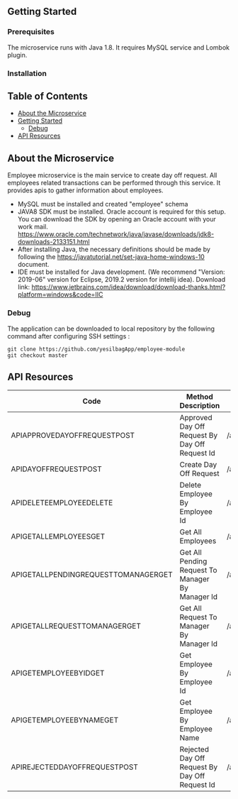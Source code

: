 
## Getting Started

### Prerequisites

The microservice runs with Java 1.8. It requires MySQL service and Lombok plugin.

### Installation
## Table of Contents

* [About the Microservice](#about-the-microservice)
* [Getting Started](#getting-started)
    * [Debug](#debug)
* [API Resources](#api-resources)

<!-- ABOUT THE MICROSERVICE -->
## About the Microservice

Employee microservice is the main service to create day off request. All employees related transactions can be performed through this service.
It provides apis to gather information about employees.

* MySQL must be installed and created "employee" schema
* JAVA8 SDK must be installed. Oracle account is required for this setup. You can download the SDK by opening an Oracle account with your work mail. https://www.oracle.com/technetwork/java/javase/downloads/jdk8-downloads-2133151.html
* After installing Java, the necessary definitions should be made by following the https://javatutorial.net/set-java-home-windows-10 document.
* IDE must be installed for Java development. (We recommend "Version: 2019-06" version for Eclipse, 2019.2 version for intellij idea). Download link: https://www.jetbrains.com/idea/download/download-thanks.html?platform=windows&code=IIC


### Debug

The application can be downloaded to local repository by the following command after configuring SSH settings :

  ```
  git clone https://github.com/yesilbagApp/employee-module
  git checkout master
 
  ```

## API Resources

| Code | Method Description | Endpoint |
| ------ | -------- | ------ |
|   APIAPPROVEDAYOFFREQUESTPOST  |  Approved Day Off Request By Day Off Request Id    | /api/employee/approve/dayOffRequest/{dayOffRequestId} |
|	APIDAYOFFREQUESTPOST	|	Create Day Off Request | /api/employee/dayOffRequest |
|	APIDELETEEMPLOYEEDELETE	|	Delete Employee By Employee Id	|	/api/employee/delete/{employeeById}	|
|	APIGETALLEMPLOYEESGET	|	Get All Employees	|	/api/employee/getAllEmployees	|
|	APIGETALLPENDINGREQUESTTOMANAGERGET	|	Get All Pending Request To Manager By Manager Id	|	/api/employee/getAllPendingRequestToManager/{managerId}	|
|	APIGETALLREQUESTTOMANAGERGET	|	Get All Request To Manager By Manager Id	|	/api/employee/getAllRequestToManager/{managerId}	|
|	APIGETEMPLOYEEBYIDGET	|	Get Employee By Employee Id	|	/api/employee/getEmployeeById/{employeeId}	|
|	APIGETEMPLOYEEBYNAMEGET	|	Get Employee By Employee Name	|	/api/employee/getEmployeeByName/{name}	|
|	APIREJECTEDDAYOFFREQUESTPOST	|	Rejected Day Off Request By Day Off Request Id	|	/api/employee/rejected/dayOffRequest/{dayOffRequestId}	|

